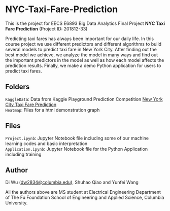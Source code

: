 # NYC-Taxi-Fare-Prediction
This is the project for EECS E6893 Big Data Analytics Final Project **NYC Taxi Fare Prediction** (Project ID: 201812-33)

Predicting taxi fares has always been important for our daily life. In this course project we use different predictors and different algorithms to build several models to predict taxi fare in New York City. After finding out the best model we achieve, we analyze the model in many ways and find out the important predictors in the model as well as how each model affects the prediction results. Finally, we make a demo Python application for users to predict taxi fares.

## Folders

`KaggleData`: Data from Kaggle Playground Prediction Competition [New York City Taxi Fare Prediction](https://www.kaggle.com/c/new-york-city-taxi-fare-prediction)   
`Heatmap`: Files for a html demonstration graph

## Files
`Project.ipynb`: Jupyter Notebook file including some of our machine learning codes and basic interpretation   
`Application.ipynb`: Jupyter Notebook file for the Python Application including training

## Author
Di Wu (dw2834@columbia.edu), Shuhao Qiao and Yunfei Wang

All the authors above are MS student at Electrical Engineering Department of The Fu Foundation School of Engineering and Applied Science, Columbia University.
